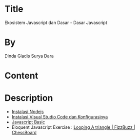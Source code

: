 # Title
Ekosistem Javascript dan Dasar - Dasar Javascript

# By
Dinda Gladis Surya Dara

# Content


# Description
 
- [Instalasi Nodejs](https://github.com/dindagladies/praxis-academy/blob/master/novice/01-01/latihan-install-nodejs.md)
- [Instalasi Visual Studio Code dan Konfigurasinya](https://github.com/dindagladies/praxis-academy/blob/master/novice/01-01/latihan-install-vsc.md)
- [Javascript Basic](https://medium.com/beginners-guide-to-mobile-web-development/introduction-to-npm-and-basic-npm-commands-18aa16f69f6b)
- Eloquent Javascript Exercise :
[Looping A triangle | ](https://github.com/dindagladies/praxis-academy/blob/master/novice/01-01/triangle.md)
[FizzBuzz | ](https://github.com/dindagladies/praxis-academy/blob/master/novice/01-01/fizzbuzz.md) 
[ChessBoard](https://github.com/dindagladies/praxis-academy/blob/master/novice/01-01/chessboard.md)
